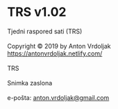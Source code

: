 # TRS v1.02
Tjedni raspored sati (TRS) <br />
<br />
Copyright © 2019 by Anton Vrdoljak <br />
https://antonvrdoljak.netlify.com/ <br />
<br />
TRS <br />
<br />
Snimka zaslona <br />
<br />
e-pošta: anton.vrdoljak@gmail.com<br />
